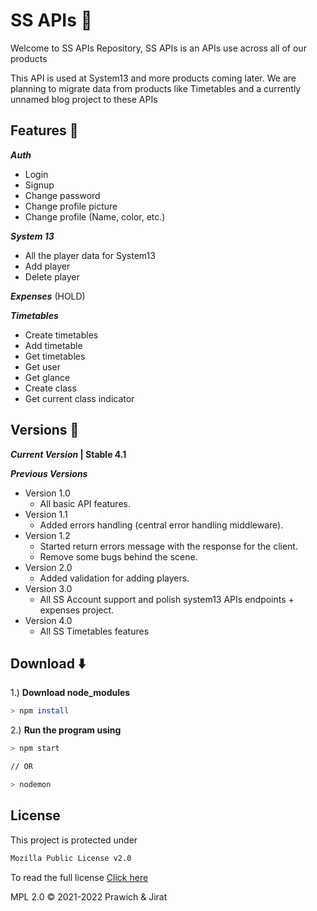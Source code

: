 # SS APIs 💾

Welcome to SS APIs Repository, SS APIs is an APIs use across all of our products

This API is used at System13 and more products coming later. We are planning to migrate data from products like Timetables and a currently unnamed blog project to these APIs

## Features 📝

**_Auth_**

- Login
- Signup
- Change password
- Change profile picture
- Change profile (Name, color, etc.)

**_System 13_**

- All the player data for System13
- Add player
- Delete player

**_Expenses_** (HOLD)

**_Timetables_**

- Create timetables
- Add timetable
- Get timetables
- Get user
- Get glance
- Create class
- Get current class indicator

## Versions 📜

**_Current Version_ | Stable 4.1** <br/>

**_Previous Versions_**

- Version 1.0
  - All basic API features.
- Version 1.1
  - Added errors handling (central error handling middleware).
- Version 1.2
  - Started return errors message with the response for the client.
  - Remove some bugs behind the scene.
- Version 2.0
  - Added validation for adding players.
- Version 3.0
  - All SS Account support and polish system13 APIs endpoints + expenses project.
- Version 4.0
  - All SS Timetables features

## Download ⬇️

1.) **Download node_modules**

```zsh
> npm install
```

2.) **Run the program using**

```zsh
> npm start

// OR

> nodemon
```

## License

This project is protected under

```sh
Mozilla Public License v2.0
```

To read the full license [Click here](LICENSE)

MPL 2.0 © 2021-2022 Prawich & Jirat

